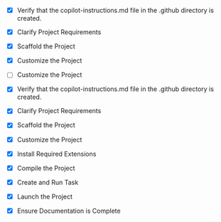 - [x] Verify that the copilot-instructions.md file in the .github directory is created.

- [x] Clarify Project Requirements
	<!-- Purchase Order Management Platform with Next.js 14, TypeScript, TailwindCSS, MongoDB Atlas -->

- [x] Scaffold the Project
	<!-- Created Next.js project structure with TypeScript, TailwindCSS, MongoDB models, and core components -->

- [x] Customize the Project
	<!-- Built comprehensive PO management system with authentication, dashboard, APIs, and database models -->

- [ ] Customize the Project

- [x] Verify that the copilot-instructions.md file in the .github directory is created.

- [x] Clarify Project Requirements
	<!-- Purchase Order Management Platform with Next.js 14, TypeScript, TailwindCSS, MongoDB Atlas -->

- [x] Scaffold the Project
	<!-- Created Next.js project structure with TypeScript, TailwindCSS, MongoDB models, and core components -->

- [x] Customize the Project
	<!-- Built comprehensive PO management system with authentication, dashboard, APIs, and database models -->

- [x] Install Required Extensions
	<!-- No additional extensions needed -->

- [x] Compile the Project
	<!-- Project compiles successfully with development server running -->

- [x] Create and Run Task
	<!-- Development server task created and running on http://localhost:3000 -->

- [x] Launch the Project
	<!-- Development server is running at http://localhost:3000 -->

- [x] Ensure Documentation is Complete
	<!-- Comprehensive README.md created with setup instructions, demo accounts, and deployment guide -->
